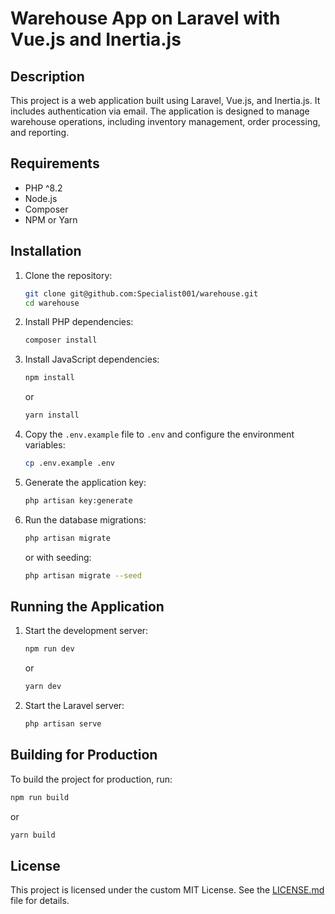 # Warehouse App on Laravel with Vue.js and Inertia.js

## Description

This project is a web application built using Laravel, Vue.js, and Inertia.js. It includes authentication via email.
The application is designed to manage warehouse operations, including inventory management, order processing, and reporting.

## Requirements

- PHP ^8.2
- Node.js
- Composer
- NPM or Yarn

## Installation

1. Clone the repository:

    ```bash
    git clone git@github.com:Specialist001/warehouse.git
    cd warehouse
    ```

2. Install PHP dependencies:

    ```bash
    composer install
    ```

3. Install JavaScript dependencies:

    ```bash
    npm install
    ```

   or

    ```bash
    yarn install
    ```

4. Copy the `.env.example` file to `.env` and configure the environment variables:

    ```bash
    cp .env.example .env
    ```

5. Generate the application key:

    ```bash
    php artisan key:generate
    ```

6. Run the database migrations:

    ```bash
    php artisan migrate
    ```
   or with seeding:

    ```bash
    php artisan migrate --seed
    ```

## Running the Application

1. Start the development server:

    ```bash
    npm run dev
    ```

   or

    ```bash
    yarn dev
    ```

2. Start the Laravel server:

    ```bash
    php artisan serve
    ```

## Building for Production

To build the project for production, run:

```bash
npm run build
```

or

```bash
yarn build
```

## License
This project is licensed under the custom MIT License. See the [LICENSE.md](LICENSE.md) file for details.
